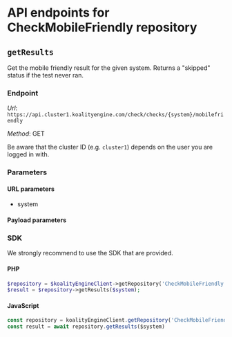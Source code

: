 # API endpoints for CheckMobileFriendly repository


## `getResults`

Get the mobile friendly result for the given system. Returns a &quot;skipped&quot; status if the test never ran.

### Endpoint

*Url*: ```https://api.cluster1.koalityengine.com/check/checks/{system}/mobilefriendly```

*Method*: GET

Be aware that the cluster ID (e.g. `cluster1`) depends on the user you are logged in with.

### Parameters

#### URL parameters
 - system

#### Payload parameters


### SDK

We strongly recommend to use the SDK that are provided.

#### PHP
```php
$repository = $koalityEngineClient->getRepository('CheckMobileFriendly');
$result = $repository->getResults($system);
```

#### JavaScript

```javascript
const repository = koalityEngineClient.getRepository('CheckMobileFriendly')
const result = await repository.getResults($system)
```

